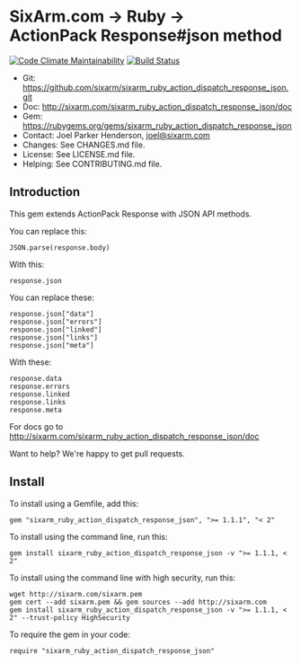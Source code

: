 # SixArm.com → Ruby → <br> ActionPack Response#json method

<!--header-open-->

[![Code Climate Maintainability](https://api.codeclimate.com/v1/badges/$id/maintainability)](https://codeclimate.com/github/SixArm/$dir/maintainability)
[![Build Status](https://travis-ci.org/SixArm/sixarm_ruby_action_dispatch_response_json.git.png)](https://travis-ci.org/SixArm/sixarm_ruby_action_dispatch_response_json.git)

* Git: <https://github.com/sixarm/sixarm_ruby_action_dispatch_response_json.git>
* Doc: <http://sixarm.com/sixarm_ruby_action_dispatch_response_json/doc>
* Gem: <https://rubygems.org/gems/sixarm_ruby_action_dispatch_response_json>
* Contact: Joel Parker Henderson, <joel@sixarm.com>
* Changes: See CHANGES.md file.
* License: See LICENSE.md file.
* Helping: See CONTRIBUTING.md file.

<!--header-shut-->


## Introduction

This gem extends ActionPack Response with JSON API methods.

You can replace this:

    JSON.parse(response.body)

With this:

    response.json

You can replace these:

    response.json["data"]
    response.json["errors"]
    response.json["linked"]
    response.json["links"]
    response.json["meta"]

With these:

    response.data
    response.errors
    response.linked
    response.links
    response.meta

For docs go to <http://sixarm.com/sixarm_ruby_action_dispatch_response_json/doc>

Want to help? We're happy to get pull requests.


<!--install-opent-->

## Install

To install using a Gemfile, add this:

    gem "sixarm_ruby_action_dispatch_response_json", ">= 1.1.1", "< 2"

To install using the command line, run this:

    gem install sixarm_ruby_action_dispatch_response_json -v ">= 1.1.1, < 2"

To install using the command line with high security, run this:

    wget http://sixarm.com/sixarm.pem
    gem cert --add sixarm.pem && gem sources --add http://sixarm.com
    gem install sixarm_ruby_action_dispatch_response_json -v ">= 1.1.1, < 2" --trust-policy HighSecurity

To require the gem in your code:

    require "sixarm_ruby_action_dispatch_response_json"

<!--install-shut-->
